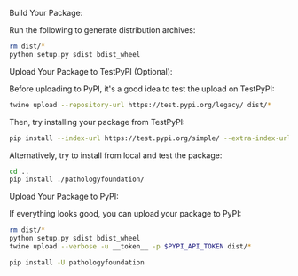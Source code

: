 Build Your Package:

Run the following to generate distribution archives:

```bash
rm dist/*
python setup.py sdist bdist_wheel
```

Upload Your Package to TestPyPI (Optional):

Before uploading to PyPI, it's a good idea to test the upload on TestPyPI:

```bash
twine upload --repository-url https://test.pypi.org/legacy/ dist/*
```

Then, try installing your package from TestPyPI:
```bash
pip install --index-url https://test.pypi.org/simple/ --extra-index-url https://pypi.org/simple/ pathologyfoundation
```


Alternatively, try to install from local and test the package:

```bash
cd ..
pip install ./pathologyfoundation/
```

Upload Your Package to PyPI:

If everything looks good, you can upload your package to PyPI:


```bash
rm dist/*
python setup.py sdist bdist_wheel
twine upload --verbose -u __token__ -p $PYPI_API_TOKEN dist/*

pip install -U pathologyfoundation
```
